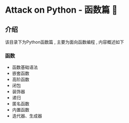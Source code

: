 #  Attack on Python - 函数篇 🐍














<extoc></extoc>

## 介绍 

该目录下为Python函数篇 , 主要为面向函数编程 , 内容概述如下

### 函数

- 函数基础语法
- 嵌套函数
- 高阶函数
- 闭包
- 装饰器
- 递归
- 匿名函数
- 内置函数
- 迭代器、生成器
